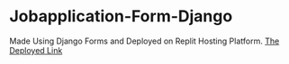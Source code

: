 # Jobapplication-Form-Django
Made Using Django Forms and Deployed on Replit Hosting Platform.
[The Deployed Link](https://jobapplication-form-django.shub-upadhyay.repl.co/)
